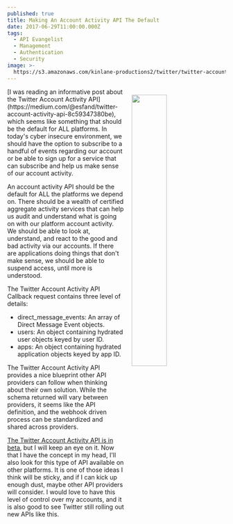 ```yaml
---
published: true
title: Making An Account Activity API The Default
date: 2017-06-29T11:00:00.000Z
tags:
  - API Evangelist
  - Management
  - Authentication
  - Security
image: >-
  https://s3.amazonaws.com/kinlane-productions2/twitter/twitter-account-activity-api-.png
---
```

<p><a href="https://dev.twitter.com/webhooks/account-activity"><img src="https://s3.amazonaws.com/kinlane-productions2/twitter/twitter-account-activity-api-.png" align="right" width="40%" style="padding: 15px;" /></a></p>[I was reading an informative post about the Twitter Account Activity API](https://medium.com/@esfand/twitter-account-activity-api-8c59347380be), which seems like something that should be the default for ALL platforms. In today's cyber insecure environment, we should have the option to subscribe to a handful of events regarding our account or be able to sign up for a service that can subscribe and help us make sense of our account activity. 

An account activity API should be the default for ALL the platforms we depend on. There should be a wealth of certified aggregate activity services that can help us audit and understand what is going on with our platform account activity. We should be able to look at, understand, and react to the good and bad activity via our accounts. If there are applications doing things that don't make sense, we should be able to suspend access, until more is understood.

The Twitter Account Activity API Callback request contains three level of details:

* direct_message_events: An array of Direct Message Event objects.
* users: An object containing hydrated user objects keyed by user ID.
* apps: An object containing hydrated application objects keyed by app ID.

The Twitter Account Activity API provides a nice blueprint other API providers can follow when thinking about their own solution. While the schema returned will vary between providers, it seems like the API definition, and the webhook driven process can be standardized and shared across providers.

[The Twitter Account Activity API is in beta](https://dev.twitter.com/webhooks/account-activity), but I will keep an eye on it. Now that I have the concept in my head, I'll also look for this type of API available on other platforms. It is one of those ideas I think will be sticky, and if I can kick up enough dust, maybe other API providers will consider. I would love to have this level of control over my accounts, and it is also good to see Twitter still rolling out new APIs like this.
